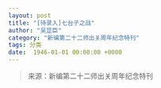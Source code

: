 ```yaml
---
layout: post
title: "[待录入]七台子之战"
author: "吴显臣"
category: "新编第二十二师出关周年纪念特刊"
tags: 分类
date:  1946-01-01 00:00:00 +0000
---
```

> 来源：新编第二十二师出关周年纪念特刊
